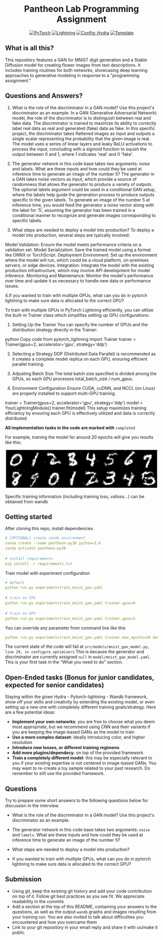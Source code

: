 <div align="center">

# Pantheon Lab Programming Assignment

<a href="https://pytorch.org/get-started/locally/"><img alt="PyTorch" src="https://img.shields.io/badge/PyTorch-ee4c2c?logo=pytorch&logoColor=white"></a>
<a href="https://pytorchlightning.ai/"><img alt="Lightning" src="https://img.shields.io/badge/-Lightning-792ee5?logo=pytorchlightning&logoColor=white"></a>
<a href="https://hydra.cc/"><img alt="Config: Hydra" src="https://img.shields.io/badge/Config-Hydra-89b8cd"></a>
<a href="https://github.com/ashleve/lightning-hydra-template"><img alt="Template" src="https://img.shields.io/badge/-Lightning--Hydra--Template-017F2F?style=flat&logo=github&labelColor=gray"></a><br>

</div>

## What is all this?
This repository features a GAN for MNIST digit generation and a Stable Diffusion model for creating flower images from text descriptions. It includes training routines for both networks, showcasing deep learning approaches to generative modeling in response to a "programming assignment."


## Questions and Answers?
1. What is the role of the discriminator in a GAN model? Use this project's discriminator as an example.
In a GAN (Generative Adversarial Network) model, the role of the discriminator is to distinguish between real and fake data. The discriminator is trained to maximize its ability to correctly label real data as real and generated (fake) data as fake. In this specific project, the discriminator takes flattened images as input and outputs a single scalar representing the probability that the given image is real. The model uses a series of linear layers and leaky ReLU activations to process the input, concluding with a sigmoid function to squish the output between 0 and 1, where 1 indicates 'real' and 0 'fake'.

2. The generator network in this code base takes two arguments: noise and labels. What are these inputs and how could they be used at inference time to generate an image of the number 5?
The generator in a GAN takes noise vectors as input, which provide a source of randomness that allows the generator to produce a variety of outputs. The optional labels argument could be used in a conditional GAN setup, where the labels help guide the generation process to produce outputs specific to the given labels. To generate an image of the number 5 at inference time, you would feed the generator a noise vector along with the label for '5', assuming the generator has been trained in a conditional manner to recognize and generate images corresponding to specific labels.

3. What steps are needed to deploy a model into production?
To deploy a model into production, several steps are typically involved:

Model Validation: Ensure the model meets performance criteria on a validation set.
Model Serialization: Save the trained model using a format like ONNX or TorchScript.
Deployment Environment: Set up the environment where the model will run, which could be a cloud platform, on-premises servers, or edge devices.
Integration: Integrate the model with the existing production infrastructure, which may involve API development for model inference.
Monitoring and Maintenance: Monitor the model's performance over time and update it as necessary to handle new data or performance issues.

4.If you wanted to train with multiple GPUs, what can you do in pytorch lightning to make sure data is allocated to the correct GPU?

To train with multiple GPUs in PyTorch Lightning efficiently, you can utilize the built-in Trainer class which simplifies setting up GPU configurations:

1. Setting Up the Trainer
You can specify the number of GPUs and the distribution strategy directly in the Trainer:

python
Copy code
from pytorch_lightning import Trainer
trainer = Trainer(gpus=2, accelerator='gpu', strategy='ddp')

2. Selecting a Strategy
DDP (Distributed Data Parallel) is recommended as it creates a complete model replica on each GPU, ensuring efficient parallel training.

3. Adjusting Batch Size
The total batch size specified is divided among the GPUs, so each GPU processes total_batch_size / num_gpus.

4. Environment Configuration
Ensure CUDA, cuDNN, and NCCL (on Linux) are properly installed to support multi-GPU training.

trainer = Trainer(gpus=2, accelerator='gpu', strategy='ddp')
model = YourLightningModule()
trainer.fit(model)
This setup maximizes training efficiency by ensuring each GPU is effectively utilized and data is correctly distributed.


**All implementation tasks in the code are marked with** `completed`


For example, training the model for around 20 epochs will give you results like this:

![example_train](./images/example_train.png)

Specific training information (including training loss, valloss...) can be obtained from wandb

## Getting started
After cloning this repo, install dependencies
```yaml
# [OPTIONAL] create conda environment
conda create --name pantheon-py38 python=3.8
conda activate pantheon-py38

# install requirements
pip install -r requirements.txt
```

Train model with experiment configuration
```yaml
# default
python run.py experiment=train_mnist_gan.yaml

# train on CPU
python run.py experiment=train_mnist_gan.yaml trainer.gpus=0

# train on GPU
python run.py experiment=train_mnist_gan.yaml trainer.gpus=1
```

You can override any parameter from command line like this
```yaml
python run.py experiment=train_mnist_gan.yaml trainer.max_epochs=20 datamodule.batch_size=32
```

The current state of the code will fail at
`src/models/mnist_gan_model.py, line 29, in configure_optimizers`
This is because the generator and discriminator are currently assigned `null`
in `model/mnist_gan_model.yaml`. This is your first task in the "What you need to do" 
section.

## Open-Ended tasks (Bonus for junior candidates, expected for senior candidates)

Staying within the given Hydra - Pytorch-lightning - Wandb framework, show off your skills and creativity by extending the existing model, or even setting up a new one with completely different training goals/strategy. Here are a few potential ideas:

- **Implement your own networks**: you are free to choose what you deem most appropriate, but we recommend using CNN and their variants if you are keeping the image-based GANs as the model to train
- **Use a more complex dataset**: ideally introducing color, and higher resolution
- **Introduce new losses, or different training regimens**
- **Add more plugins/dependecy**: on top of the provided framework
- **Train a completely different model**: this may be especially relevant to you if your existing expertise is not centered in image-based GANs. You may want to re-create a toy sample related to your past research. Do remember to still use the provided framework.

## Questions

Try to prepare some short answers to the following questions below for discussion in the interview.

* What is the role of the discriminator in a GAN model? Use this project's discriminator as an example.

* The generator network in this code base takes two arguments: `noise` and `labels`.
What are these inputs and how could they be used at inference time to generate an image of the number 5?

* What steps are needed to deploy a model into production?

* If you wanted to train with multiple GPUs, 
what can you do in pytorch lightning to make sure data is allocated to the correct GPU? 

## Submission

- Using git, keep the existing git history and add your code contribution on top of it. Follow git best practices as you see fit. We appreciate readability in the commits
- Add a section at the top of this README, containing your answers to the questions, as well as the output `wandb` graphs and images resulting from your training run. You are also invited to talk about difficulties you encountered and how you overcame them
- Link to your git repository in your email reply and share it with us/make it public

<br>
